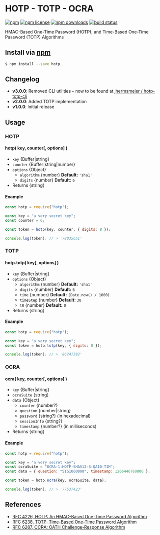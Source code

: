 # HOTP - TOTP - OCRA

[![npm](https://img.shields.io/npm/v/hotp.svg?style=flat-square)](https://npmjs.com/package/hotp)
[![npm license](https://img.shields.io/npm/l/hotp.svg?style=flat-square)](https://npmjs.com/package/hotp)
[![npm downloads](https://img.shields.io/npm/dm/hotp.svg?style=flat-square)](https://npmjs.com/package/hotp)
[![build status](https://img.shields.io/travis/jhermsmeier/node-hotp/master.svg?style=flat-square)](https://travis-ci.org/jhermsmeier/node-hotp)

HMAC-Based One-Time Password (HOTP), and Time-Based One-Time Password (TOTP) Algorithms

## Install via [npm](https://npmjs.com)

```sh
$ npm install --save hotp
```

## Changelog

- **v3.0.0**: Removed CLI utilities – now to be found at [jhermsmeier / hotp-totp-cli](https://github.com/jhermsmeier/hotp-totp-cli)
- **v2.0.0**: Added TOTP implementation
- **v1.0.0**: Initial release

## Usage

### HOTP

#### hotp( key, counter[, options] )

- `key` {Buffer|string}
- `counter` {Buffer|string|number}
- `options` {Object}
  - `algorithm` {number} **Default:** `'sha1'`
  - `digits` {number} **Default:** `6`
- Returns {string}

#### Example

```js
const hotp = require("hotp");

const key = "a very secret key";
const counter = 0;

const token = hotp(key, counter, { digits: 8 });

console.log(token); // > '78035651'
```

### TOTP

#### hotp.totp( key[, options] )

- `key` {Buffer|string}
- `options` {Object}
  - `algorithm` {number} **Default:** `'sha1'`
  - `digits` {number} **Default:** `6`
  - `time` {number} **Default:** `(Date.now() / 1000)`
  - `timeStep` {number} **Default:** `30`
  - `t0` {number} **Default:** `0`
- Returns {string}

#### Example

```js
const hotp = require("hotp");

const key = "a very secret key";
const token = hotp.totp(key, { digits: 8 });

console.log(token); // > '86247382'
```

### OCRA

#### ocra( key, counter[, options] )

- `key` {Buffer|string}
- `ocraSuite` {string}
- `data` {Object}
  - `counter` {number?}
  - `question` {number|string}
  - `password` {string?} (in hexadecimal)
  - `sessionInfo` {string?}
  - `timestamp` {number?} (in milliseconds)
- Returns {string}

#### Example

```js
const hotp = require("hotp");

const key = "a very secret key";
const ocraSuite = "OCRA-1:HOTP-SHA512-8:QA10-T1M";
const data = { question: "SIG1000000", timestamp: 1206446760000 };

const token = hotp.ocra(key, ocraSuite, data);

console.log(token); // > '77537423'
```

## References

- [RFC 4226, HOTP: An HMAC-Based One-Time Password Algorithm](https://tools.ietf.org/html/rfc4226)
- [RFC 6238, TOTP: Time-Based One-Time Password Algorithm](https://tools.ietf.org/html/rfc6238)
- [RFC 6287, OCRA: OATH Challenge-Response Algorithm](https://tools.ietf.org/html/rfc6287)
